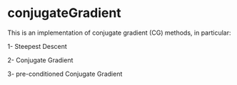 # conjugateGradient
This is an implementation of conjugate gradient (CG) methods, in particular:

1- Steepest Descent

2- Conjugate Gradient

3- pre-conditioned Conjugate Gradient 
